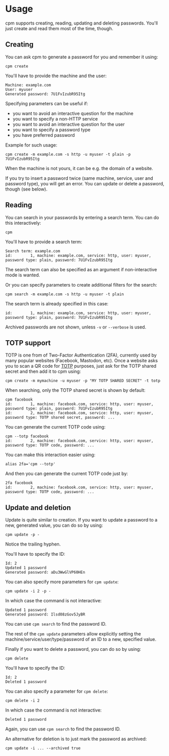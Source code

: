 # Usage

cpm supports creating, reading, updating and deleting passwords. You'll just create and read them
most of the time, though.

## Creating

You can ask cpm to generate a password for you and remember it using:

```console
cpm create
```

You'll have to provide the machine and the user:

```console
Machine: example.com
User: myuser
Generated password: 7U1FvIzubR95Itg
```

Specifying parameters can be useful if:

- you want to avoid an interactive question for the machine
- you want to specify a non-HTTP service
- you want to avoid an interactive question for the user
- you want to specify a password type
- you have preferred password

Example for such usage:

```console
cpm create -m example.com -s http -u myuser -t plain -p 7U1FvIzubR95Itg
```

When the machine is not yours, it can be e.g. the domain of a website.

If you try to insert a password twice (same machine, service, user and password type), you will get
an error. You can update or delete a password, though (see below).

## Reading

You can search in your passwords by entering a search term. You can do this interactively:

```console
cpm
```

You'll have to provide a search term:

```console
Search term: example.com
id:        1, machine: example.com, service: http, user: myuser, password type: plain, password: 7U1FvIzubR95Itg
```

The search term can also be specified as an argument if non-interactive mode is wanted.

Or you can specify parameters to create additional filters for the search:

```console
cpm search -m example.com -s http -u myuser -t plain
```

The search term is already specified in this case:

```
id:        1, machine: example.com, service: http, user: myuser, password type: plain, password: 7U1FvIzubR95Itg
```

Archived passwords are not shown, unless `-v` or `--verbose` is used.

## TOTP support

TOTP is one from of Two-Factor Authentication (2FA), currently used by many popular websites
(Facebook, Mastodon, etc). Once a website asks you to scan a QR code for
[TOTP](https://en.wikipedia.org/wiki/Time-based_one-time_password) purposes, just ask for the TOTP
shared secret and then add it to cpm using:

```console
cpm create -m mymachine -u myuser -p "MY TOTP SHARED SECRET" -t totp
```

When searching, only the TOTP shared secret is shown by default:

```console
cpm facebook
id:        1, machine: facebook.com, service: http, user: myuser, password type: plain, password: 7U1FvIzubR95Itg
id:        2, machine: facebook.com, service: http, user: myuser, password type: TOTP shared secret, password: ...
```

You can generate the current TOTP code using:

```console
cpm --totp facebook
id:        2, machine: facebook.com, service: http, user: myuser, password type: TOTP code, password: ...
```

You can make this interaction easier using:

```console
alias 2fa='cpm --totp'
```

And then you can generate the current TOTP code just by:

```console
2fa facebook
id:        2, machine: facebook.com, service: http, user: myuser, password type: TOTP code, password: ...
```

## Update and deletion

Update is quite similar to creation. If you want to update a password to a new, generated value, you
can do so by using:

```console
cpm update -p -
```

Notice the trailing hyphen.

You'll have to specify the ID:

```console:
Id: 2
Updated 1 password
Generated password: aDu3WwGlVP60HEn
```

You can also specify more parameters for `cpm update`:

```console
cpm update -i 2 -p -
```

In which case the command is not interactive:

```console
Updated 1 password
Generated password: Ilsd08zGov5JyBR
```

You can use `cpm search` to find the password ID.

The rest of the `cpm update` parameters allow explicitly setting the
machine/service/user/type/password of an ID to a new, specified value.

Finally if you want to delete a password, you can do so by using:

```console
cpm delete
```

You'll have to specify the ID:

```console:
Id: 2
Deleted 1 password
```

You can also specify a parameter for `cpm delete`:

```console
cpm delete -i 2
```

In which case the command is not interactive:

```console
Deleted 1 password
```

Again, you can use `cpm search` to find the password ID.

An alternative for deletion is to just mark the password as archived:

```console
cpm update -i ... --archived true
```
